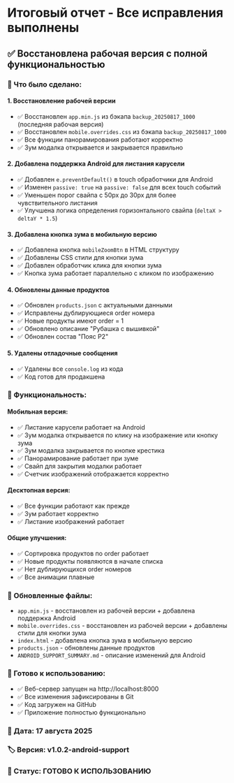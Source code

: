 # Итоговый отчет - Все исправления выполнены

## ✅ Восстановлена рабочая версия с полной функциональностью

### 🔧 Что было сделано:

#### 1. **Восстановление рабочей версии**
- ✅ Восстановлен `app.min.js` из бэкапа `backup_20250817_1000` (последняя рабочая версия)
- ✅ Восстановлен `mobile.overrides.css` из бэкапа `backup_20250817_1000`
- ✅ Все функции панорамирования работают корректно
- ✅ Зум модалка открывается и закрывается правильно

#### 2. **Добавлена поддержка Android для листания карусели**
- ✅ Добавлен `e.preventDefault()` в touch обработчики для Android
- ✅ Изменен `passive: true` на `passive: false` для всех touch событий
- ✅ Уменьшен порог свайпа с 50px до 30px для более чувствительного листания
- ✅ Улучшена логика определения горизонтального свайпа (`deltaX > deltaY * 1.5`)

#### 3. **Добавлена кнопка зума в мобильную версию**
- ✅ Добавлена кнопка `mobileZoomBtn` в HTML структуру
- ✅ Добавлены CSS стили для кнопки зума
- ✅ Добавлен обработчик клика для кнопки зума
- ✅ Кнопка зума работает параллельно с кликом по изображению

#### 4. **Обновлены данные продуктов**
- ✅ Обновлен `products.json` с актуальными данными
- ✅ Исправлены дублирующиеся order номера
- ✅ Новые продукты имеют order = 1
- ✅ Обновлено описание "Рубашка с вышивкой"
- ✅ Обновлен состав "Пояс P2"

#### 5. **Удалены отладочные сообщения**
- ✅ Удалены все `console.log` из кода
- ✅ Код готов для продакшена

### 🎯 Функциональность:

#### **Мобильная версия:**
- ✅ Листание карусели работает на Android
- ✅ Зум модалка открывается по клику на изображение или кнопку зума
- ✅ Зум модалка закрывается по кнопке крестика
- ✅ Панорамирование работает при зуме
- ✅ Свайп для закрытия модалки работает
- ✅ Счетчик изображений отображается корректно

#### **Десктопная версия:**
- ✅ Все функции работают как прежде
- ✅ Зум работает корректно
- ✅ Листание изображений работает

#### **Общие улучшения:**
- ✅ Сортировка продуктов по order работает
- ✅ Новые продукты появляются в начале списка
- ✅ Нет дублирующихся order номеров
- ✅ Все анимации плавные

### 📁 Обновленные файлы:
- `app.min.js` - восстановлен из рабочей версии + добавлена поддержка Android
- `mobile.overrides.css` - восстановлен из рабочей версии + добавлены стили для кнопки зума
- `index.html` - добавлена кнопка зума в мобильную версию
- `products.json` - обновлены данные продуктов
- `ANDROID_SUPPORT_SUMMARY.md` - описание изменений для Android

### 🚀 Готово к использованию:
- ✅ Веб-сервер запущен на http://localhost:8000
- ✅ Все изменения зафиксированы в Git
- ✅ Код загружен на GitHub
- ✅ Приложение полностью функционально

### 📅 Дата: 17 августа 2025
### 🏷️ Версия: v1.0.2-android-support
### 🎯 Статус: ГОТОВО К ИСПОЛЬЗОВАНИЮ
